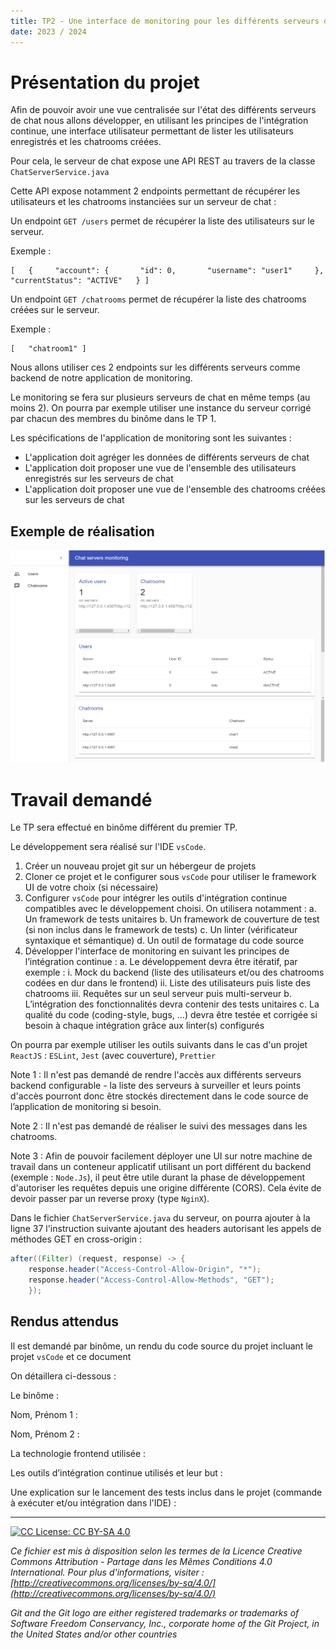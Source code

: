 ```yaml
---
title: TP2 - Une interface de monitoring pour les différents serveurs de chat
date: 2023 / 2024
---
```

 
# Présentation du projet

Afin de pouvoir avoir une vue centralisée sur l'état des différents serveurs de chat nous allons développer, en utilisant les principes de l'intégration continue, une interface utilisateur permettant de lister les utilisateurs enregistrés et les chatrooms créées.
 
Pour cela, le serveur de chat expose une API REST au travers de la classe `ChatServerService.java`

Cette API expose notamment 2 endpoints permettant de récupérer les utilisateurs et les chatrooms instanciées sur un serveur de chat :
 
Un endpoint `GET /users` permet de récupérer la liste des utilisateurs sur le serveur.

Exemple :

```
[   {     "account": {       "id": 0,       "username": "user1"     },
"currentStatus": "ACTIVE"   } ]
```
 
Un endpoint `GET /chatrooms` permet de récupérer la liste des chatrooms créées sur le serveur.
 
Exemple :

```
[   "chatroom1" ]
```
 
Nous allons utiliser ces 2 endpoints sur les différents serveurs comme backend de notre application de monitoring.

Le monitoring se fera sur plusieurs serveurs de chat en même temps (au moins 2). On pourra par exemple utiliser une instance du serveur corrigé par chacun des membres du binôme dans le TP 1.

Les spécifications de l'application de monitoring sont les suivantes :

- L'application doit agréger les données de différents serveurs de chat
- L'application doit proposer une vue de l'ensemble des utilisateurs enregistrés sur les serveurs de chat
- L'application doit proposer une vue de l'ensemble des chatrooms créées sur les serveurs de chat
 
## Exemple de réalisation

![Exemple d'interface](./simplechat-monitoring-exemple.png) 

# Travail demandé

Le TP sera effectué en binôme différent du premier TP.

Le développement sera réalisé sur l'IDE `vsCode`.

1. Créer un nouveau projet git sur un hébergeur de projets
2.  Cloner ce projet et le configurer sous `vsCode` pour utiliser le framework UI de votre choix (si nécessaire)
3. Configurer `vsCode` pour intégrer les outils d'intégration continue compatibles avec le développement choisi. On utilisera notamment :
	a. Un framework de tests unitaires
	b. Un framework de couverture de test (si non inclus dans le framework de tests)
	c. Un linter (vérificateur syntaxique et sémantique)
	d. Un outil de formatage du code source
4.  Développer l'interface de monitoring en suivant les principes de l’intégration continue :
	a. Le développement devra être itératif, par exemple :
		i. Mock du backend (liste des utilisateurs et/ou des chatrooms codées en dur dans le frontend)
		ii. Liste des utilisateurs puis liste des chatrooms
		iii. Requêtes sur un seul serveur puis multi-serveur
	b. L’intégration des fonctionnalités devra contenir des tests unitaires
	c. La qualité du code (coding-style, bugs, …) devra être testée et corrigée si besoin à chaque intégration grâce aux linter(s) configurés

On pourra par exemple utiliser les outils suivants dans le cas d'un projet `ReactJS` : `ESLint`, `Jest` (avec couverture), `Prettier`
 
Note 1 : Il n'est pas demandé de rendre l'accès aux différents serveurs backend configurable - la liste des serveurs à surveiller et leurs points d'accès pourront donc être stockés directement dans le code source de l’application de monitoring si besoin.
 
Note 2 : Il n'est pas demandé de réaliser le suivi des messages dans les chatrooms.
 
Note 3 : Afin de pouvoir facilement déployer une UI sur notre machine de travail dans un conteneur applicatif utilisant un port différent du backend (exemple : `Node.Js`), il peut être utile durant la phase de développement d'autoriser les requêtes depuis une origine différente (CORS). Cela évite de devoir passer par un reverse proxy (type `NginX`).
 
Dans le fichier `ChatServerService.java` du serveur, on pourra ajouter à la ligne 37 l'instruction suivante ajoutant des headers autorisant les appels de méthodes GET en cross-origin :

```java
after((Filter) (request, response) -> {
	response.header("Access-Control-Allow-Origin", "*");
    response.header("Access-Control-Allow-Methods", "GET");
	});
```

## Rendus attendus

Il est demandé par binôme, un rendu du code source du projet incluant le projet `vsCode` et ce document

On détaillera ci-dessous :

Le binôme :

Nom, Prénom 1 :

Nom, Prénom 2 :

La technologie frontend utilisée :

Les outils d’intégration continue utilisés et leur but :

Une explication sur le lancement des tests inclus dans le projet (commande à exécuter et/ou intégration dans l'IDE) :

---

[![CC  License: CC BY-SA 4.0](https://mirrors.creativecommons.org/presskit/buttons/88x31/svg/by-sa.svg)](http://creativecommons.org/licenses/by-sa/4.0/)

_Ce fichier est mis à disposition selon les termes de la Licence Creative Commons Attribution - Partage dans les Mêmes Conditions 4.0 International. Pour plus d'informations, visiter : [http://creativecommons.org/licenses/by-sa/4.0/](http://creativecommons.org/licenses/by-sa/4.0/)_

_Git and the Git logo are either registered trademarks or trademarks of Software Freedom Conservancy, Inc., corporate home of the Git Project, in the United States and/or other countries_

